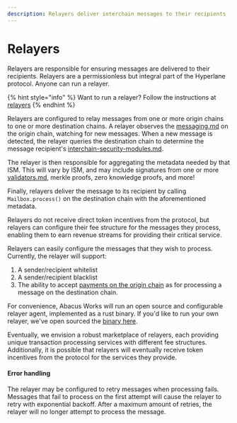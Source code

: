 ```yaml
---
description: Relayers deliver interchain messages to their recipients
---
```


# Relayers

Relayers are responsible for ensuring messages are delivered to their recipients. Relayers are a permissionless but integral part of the Hyperlane protocol. Anyone can run a relayer.

{% hint style="info" %}
Want to run a relayer? Follow the instructions at [relayers](../../operators/relayers/ "mention")
{% endhint %}

Relayers are configured to relay messages from one or more origin chains to one or more destination chains. A relayer observes the [messaging.md](../messaging.md "mention") on the origin chain, watching for new messages. When a new message is detected, the relayer queries the destination chain to determine the message recipient's [interchain-security-modules.md](../sovereign-consensus/interchain-security-modules.md "mention").

The relayer is then responsible for aggregating the metadata needed by that ISM. This will vary by ISM, and may include signatures from one or more [validators.md](validators.md "mention"), merkle proofs, zero knowledge proofs, and more!

Finally, relayers deliver the message to its recipient by calling `Mailbox.process()` on the destination chain with the aforementioned metadata.

Relayers do not receive direct token incentives from the protocol, but relayers can configure their fee structure for the messages they process, enabling them to earn revenue streams for providing their critical service.

Relayers can easily configure the messages that they wish to process. Currently, the relayer will support:

1. A sender/recipient whitelist
2. A sender/recipient blacklist
3. The ability to accept [payments on the origin chain](../../sdks/building-applications/nodejs-sdk/gas.md) as for processing a message on the destination chain.

For convenience, Abacus Works will run an open source and configurable relayer agent, implemented as a rust binary. If you'd like to run your own relayer, we've open sourced the [binary here](https://github.com/hyperlane-xyz/hyperlane-monorepo/tree/main/rust/agents/relayer).

Eventually, we envision a robust marketplace of relayers, each providing unique transaction processing services with different fee structures. Additionally, it is possible that relayers will eventually receive token incentives from the protocol for the services they provide.

#### Error handling

The relayer may be configured to retry messages when processing fails. Messages that fail to process on the first attempt will cause the relayer to retry with exponential backoff. After a maximum amount of retries, the relayer will no longer attempt to process the message.
